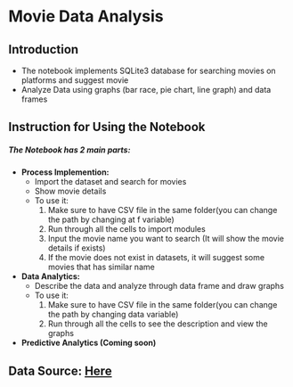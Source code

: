 # Movie Data Analysis
## Introduction
<ul>
    <li>The notebook implements SQLite3 database for searching movies on platforms and suggest movie</li>
    <li>Analyze Data using graphs (bar race, pie chart, line graph) and data frames</li>
</ul>

## Instruction for Using the Notebook
<h5>The Notebook has 2 main parts:</h5>
<ul>
    <li><b>Process Implemention:</b>
        <ul>
            <li>Import the dataset and search for movies</li>
            <li>Show movie details</li>
            <li>To use it:
                <ol>
                    <li>Make sure to have CSV file in the same folder(you can change the path by changing at f variable)</li>
                    <li>Run through all the cells to import modules</li>
                    <li>Input the movie name you want to search (It will show the movie details if exists)</li>
                    <li>If the movie does not exist in datasets, it will suggest some movies that has similar name</li>
                </ol>
            </li>
        </ul>
    </li>
    <li><b>Data Analytics:</b>
        <ul>
            <li>Describe the data and analyze through data frame and draw graphs</li>
            <li>To use it:
                <ol>
                    <li>Make sure to have CSV file in the same folder(you can change the path by changing data variable)</li>
                    <li>Run through all the cells to see the description and view the graphs</li>
                </ol>
            </li>
        </ul>
    </li>
    <li><b>Predictive Analytics (Coming soon)</b></li>
</ul>

## Data Source: <a href="https://www.kaggle.com/ruchi798/movies-on-netflix-prime-video-hulu-and-disney">Here</a>
